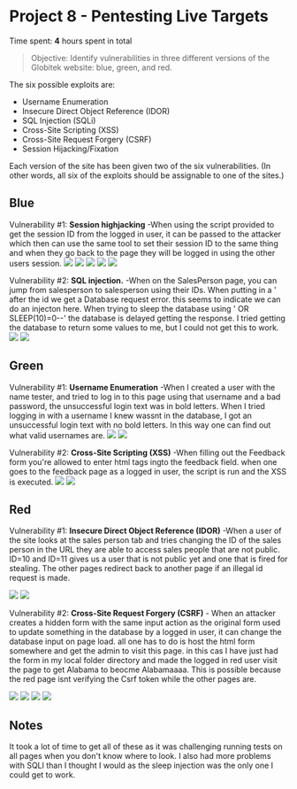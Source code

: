 # Project 8 - Pentesting Live Targets

Time spent: **4** hours spent in total

> Objective: Identify vulnerabilities in three different versions of the Globitek website: blue, green, and red.

The six possible exploits are:
* Username Enumeration
* Insecure Direct Object Reference (IDOR)
* SQL Injection (SQLi)
* Cross-Site Scripting (XSS)
* Cross-Site Request Forgery (CSRF)
* Session Hijacking/Fixation

Each version of the site has been given two of the six vulnerabilities. (In other words, all six of the exploits should be assignable to one of the sites.)

## Blue

Vulnerability #1: **Session highjacking** -When using the script provided to get the session ID from the logged in user, it can be passed to the attacker which then can use the same tool to set their session ID to the same thing and when they go back to the page they will be logged in using the other users session.
<img src="https://github.com/ThoMot/CodePathLab9/blob/master/session1.png" /> 
<img src="https://github.com/ThoMot/CodePathLab9/blob/master/session2.png" /> 
<img src="https://github.com/ThoMot/CodePathLab9/blob/master/session3.png" /> 
<img src="https://github.com/ThoMot/CodePathLab9/blob/master/session4.png" /> 
<img src="https://github.com/ThoMot/CodePathLab9/blob/master/session5.png" /> 


Vulnerability #2: **SQL injection.** -When on the SalesPerson page, you can jump from salesperson to salesperson using their IDs. When putting in a ' after the id we get a Database request error. this seems to indicate we can do an injecton here. When trying to sleep the database using ' OR SLEEP(10)=0--' the database is delayed getting the response. I tried getting the database to return some values to me, but I could not get this to work. 
<img src="https://github.com/ThoMot/CodePathLab9/blob/master/SQLI1.png" /> 
<img src="https://github.com/ThoMot/CodePathLab9/blob/master/SQLI2.png" /> 

## Green

Vulnerability #1: **Username Enumeration** -When I created a user with the name tester, and tried to log in to this page using that username and a bad password, the unsuccessful login text was in bold letters. When I tried logging in with a username I knew wassnt in the database, I got an unsuccessful login text with no bold letters. In this way one can find out what valid usernames are. 
<img src="https://github.com/ThoMot/CodePathLab9/blob/master/UsEnum1.png" />
<img src="https://github.com/ThoMot/CodePathLab9/blob/master/UsEnum2.png" />

Vulnerability #2: **Cross-Site Scripting (XSS)** -When filling out the Feedback form you're allowed to enter html tags ingto the feedback field. when one goes to the feedback page as a logged in user, the script is run and the XSS is executed. 
<img src="https://github.com/ThoMot/CodePathLab9/blob/master/XSS1.png" /> 
<img src="https://github.com/ThoMot/CodePathLab9/blob/master/XSS2.png" />



## Red

Vulnerability #1: **Insecure Direct Object Reference (IDOR)** -When a user of the site looks at the sales person tab and tries changing the ID of the sales person in the URL they are able to access sales people that are not public. ID=10 and ID=11 gives us a user that is not public yet and one that is fired for stealing. The other pages redirect back to another page if an illegal id request is made.

<img src="https://github.com/ThoMot/CodePathLab9/blob/master/IDOR1.png" />
<img src="https://github.com/ThoMot/CodePathLab9/blob/master/IDOR2.png" />

Vulnerability #2: **Cross-Site Request Forgery (CSRF)** - When an attacker creates a hidden form with the same input action as the original form used to update something in the database by a logged in user, it can change the database input on page load. all one has to do is host the html form somewhere and get the admin to visit this page. in this cas I have just had the form in my local folder directory and made the logged in red user visit the page to get Alabama to beocme Alabamaaaa. This is possible because the red page isnt verifying the Csrf token while the other pages are.

<img src="https://github.com/ThoMot/CodePathLab9/blob/master/CSRF1.png" />
<img src="https://github.com/ThoMot/CodePathLab9/blob/master/CSRF2.png" />
<img src="https://github.com/ThoMot/CodePathLab9/blob/master/CSRF3.png" />
<img src="https://github.com/ThoMot/CodePathLab9/blob/master/CSRF4.png" />


## Notes

It took a lot of time to get all of these as it was challenging running tests on all pages when you don't know where to look. I also had more problems with SQLI than I thought I would as the sleep injection was the only one I could get to work. 
